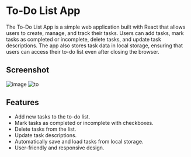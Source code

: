 # To-Do List App

The To-Do List App is a simple web application built with React that allows users to create, manage, and track their tasks. Users can add tasks, mark tasks as completed or incomplete, delete tasks, and update task descriptions. The app also stores task data in local storage, ensuring that users can access their to-do list even after closing the browser.

## Screenshot
![image](https://github.com/ghatna-koshti/Todo-List-React/assets/142246764/9ef882b4-f892-499b-a0a6-f747f6798c4f)
![to](https://github.com/ghatna-koshti/Todo-List-React/assets/142246764/e22205d5-7b54-4454-9221-dacbb71d174a)



## Features

- Add new tasks to the to-do list.
- Mark tasks as completed or incomplete with checkboxes.
- Delete tasks from the list.
- Update task descriptions.
- Automatically save and load tasks from local storage.
- User-friendly and responsive design.


